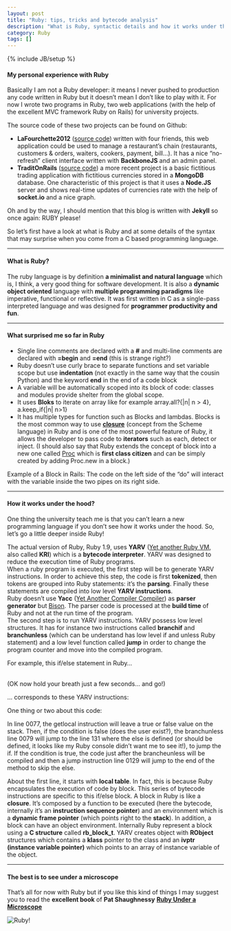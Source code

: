 ```yaml
---
layout: post
title: "Ruby: tips, tricks and bytecode analysis"
description: "What is Ruby, syntactic details and how it works under the hood"
category: Ruby
tags: []
---
```

{% include JB/setup %}

#### My personal experience with Ruby

Basically I am not a Ruby developer: it means I never pushed to production any code written in Ruby but it doesn’t mean I don’t like to play with it. For now I wrote two programs in Ruby, two web applications (with the help of the excellent MVC framework Ruby on Rails) for university projects.  

The source code of these two projects can be found on Github:
-	**LaFourchette2012** (<a href="https://github.com/ThibaultLaurens/La_Fourchette_2012" title="github.com/ThibaultLaurens/La_Fourchette_2012" target="_blank">source code</a>) written with four friends, this web application could be used to manage a restaurant’s chain (restaurants, customers & orders, waiters, cookers, payment, bill…). It has a nice “no-refresh” client interface written with **BackboneJS** and an admin panel.
-	**TraditOnRails** (<a href="https://github.com/ThibaultLaurens/TraditOnRails" title="github.com/ThibaultLaurens/TraditOnRails" target="_blank">source code</a>) a more recent project is a basic fictitious trading application with fictitious currencies stored in a **MongoDB** database. One characteristic of this project is that it uses a **Node.JS** server and shows real-time updates of currencies rate with the help of **socket.io** and a nice graph.  

Oh and by the way, I should mention that this blog is written with **Jekyll** so once again: RUBY please!

So let’s first have a look at what is Ruby and at some details of the syntax that may surprise when you come from a C based programming language.


* * *

#### What is Ruby?

The ruby language is by definition **a minimalist and natural language** which is, I think, a very good thing for software development. It is also a **dynamic object oriented** language with **multiple programming paradigms** like imperative, functional or reflective. It was first written in C as a single-pass interpreted language and was designed for **programmer productivity and fun**.

* * *

#### What surprised me so far in Ruby
-	Single line comments are declared with a **#** and multi-line comments are declared with **=begin** and **=end** (this is strange right?)
-	Ruby doesn’t use curly brace to separate functions and set variable scope but use **indentation** (not exactly in the same way that the cousin Python) and the keyword **end** in the end of a code block
-	A variable will be automatically scoped into its block of code: classes and modules provide shelter from the global scope.
-	It uses **Bloks** to iterate on array like for example array.all?{|n| n > 4}, a.keep_if{|n| n>1}
-	It has multiple types for function such as Blocks and lambdas. Blocks is the most common way to use <a href="http://www.skorks.com/2010/05/closures-a-simple-explanation-using-ruby/" title="skorks.com/2010/05/closures-a-simple-explanation-using-ruby/" target="_blank"><strong>closure</strong></a> (concept from the Scheme language) in Ruby and is one of the most powerful feature of Ruby, it allows the developer to pass code to **iterators** such as each, detect or inject. (I should also say that Ruby extends the concept of block into a new one called <a href="http://www.ruby-doc.org/core-1.9.3/Proc.html" title="ruby-doc.org/core-1.9.3/Proc.html" target="_blank">Proc</a> which is **first class citizen** and can be simply created by adding Proc.new in a block.)

<script src="https://gist.github.com/ThibaultLaurens/4751477.js?file=block.rb"> </script>

Example of a Block in Rails: The code on the left side of the “do” will interact with the variable inside the two pipes on its right side.

* * *

#### How it works under the hood?

One thing the university teach me is that you can’t learn a new programming language if you don’t see how it works under the hood. So, let’s go a little deeper inside Ruby!

The actual version of Ruby, Ruby 1.9, uses **YARV** (<a href="http://en.wikipedia.org/wiki/YARV" title="wikipedia.org/wiki/YARV" target="_blank">Yet another Ruby VM</a>, also called **KRI**) which is a **bytecode interpreter**. YARV was designed to reduce the execution time of Ruby programs.  
When a ruby program is executed, the first step will be to generate YARV instructions. In order to achieve this step, the code is first **tokenized**, then tokens are grouped into Ruby statements: it’s the **parsing**. Finally these statements are compiled into low level **YARV instructions**.  
Ruby doesn’t use **Yacc** (<a href="http://en.wikipedia.org/wiki/Yacc" title="wikipedia.org/wiki/Yacc" target="_blank">Yet Another Compiler Compiler</a>) as **parser generator** but <a href="http://en.wikipedia.org/wiki/GNU_bison" title="wikipedia.org/wiki/GNU_bison" target="_blank">Bison</a>. The parser code is processed at the **build time** of Ruby and not at the run time of the program.  
The second step is to run YARV instructions. YARV possess low level structures. It has for instance two instructions called **branchif** and **branchunless** (which can be understand has low level if and unless Ruby statement) and a low level function called **jump** in order to change the program counter and move into the compiled program.

For example, this if/else statement in Ruby…

<script src="https://gist.github.com/ThibaultLaurens/4751477.js?file=login.rb"> </script>

<br/>
(OK now hold your breath just a few seconds... and go!)

… corresponds to these YARV instructions:

<script src="https://gist.github.com/ThibaultLaurens/4751477.js?file=yarv.rb"> </script>

One thing or two about this code:

In line 0077, the getlocal instruction will leave a true or false value on the stack. Then, if the condition is false (does the user exist?), the branchunless line 0079 will jump to the line 131 where the else is defined (or should be defined, it looks like my Ruby console didn’t want me to see it!), to jump the if. If the condition is true, the code just after the brancheunless will be compiled and then a jump instruction line 0129 will jump to the end of the method to skip the else.

About the first line, it starts with **local table**. In fact, this is because Ruby encapsulates the execution of code by block. This series of bytecode instructions are specific to this if/else block. A block in Ruby is like a **closure**. It’s composed by a function to be executed (here the bytecode, internally it’s an **instruction sequence pointer**) and an environment which is a **dynamic frame pointer** (which points right to the **stack**). 
In addition, a block can have an object environment. Internally Ruby represent a block using a **C structure** called **rb_block_t**. 
YARV creates object with **RObject** structures which contains a **klass** pointer to the class and an **ivptr (instance variable pointer)** which points to an array of instance variable of the object.

* * *

#### The best is to see under a microscope

That’s all for now with Ruby but if you like this kind of things I may suggest you to read the **excellent book** of **Pat Shaughnessy** 
<a href="http://patshaughnessy.net/ruby-under-a-microscope" title="patshaughnessy.net/ruby-under-a-microscope" target="_blank"><strong>Ruby Under a Microscope</strong></a>
<div>
    <img alt="Ruby!" src="{{ ASSET_PATH }}foundation/images/post/11-02-13-ruby/ruby.jpg"/>
</div>